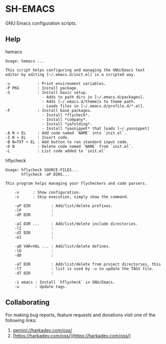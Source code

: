 # SH-EMACS

GNU Emacs configuration scripts.

## Help

hemacs

    Usage: hemacs ...
    
    This script helps configuring and managing the GNU/Emacs text
    editor by editing [~/.emacs.d/init.el] in a scripted way.
    
    -v            : Print environment variables.
    -P PKG        : Install package.
    -S            : Install basic setup.
                    - Adds to path dirs in [~/.emacs.d/packages].
                    - Adds [~/.emacs.d/theme]s to theme path.
                    - Loads files in [~/.emacs.d/profile.d/*.el].
    -F            : Install base packages.
                    - Install *flycheck*.
                    - Install *company*.
                    - Install *yafolding*.
                    - Install *yasnippet* that loads [~/.yasnippet]
    -A N < EL     : Add code named `NAME` into `init.el`.
    -I N < EL     : Insert code.
    -B N=TXT < EL : Add button to run standard input code.
    -D N          : Delete code named `NAME` from `init.el`.
    -L            : List code added to `init.el`

hflycheck

    Usage: hflycheck SOURCE-FILES...
           hflycheck -aP DIRS...
    
    This program helps managing your flycheckers and code parsers.
    
        -v      : Show configuration.
        -s      : Skip execution, simply show the command.
    
        -aP DIR         : Add/list/delete prefixes.
        -lP             : 
        -dP DIR         : 
    
        -aI DIR ...     : Add/list/delete include directories.
        -lI             : 
        -dI DIR         :
        -eI             :
    
        -aD VAR=VAL ... : Add/list/delete defines.
        -lD             :
        -dD             :
    
        -aT DIR         : Add/list/delete from project directories, this
        -lT             : list is used by -u to update the TAGS file.
        -dT DIR         :
    
        -i emacs : Install `hflycheck` in GNU/Emacs.
        -u       : Update tags.

## Collaborating

For making bug reports, feature requests and donations visit
one of the following links:

1. [gemini://harkadev.com/oss/](gemini://harkadev.com/oss/)
2. [https://harkadev.com/oss/](https://harkadev.com/oss/)

